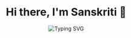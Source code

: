 <h1 align="center">Hi there, I'm Sanskriti 👋</h1>

<p align="center">
  <img src="https://readme-typing-svg.demolab.com?font=Fira+Code&weight=500&duration=4000&pause=1000&color=F718C2&center=true&vCenter=true&width=600&lines=👩‍💻+Aspiring+Software+Engineer;💻+Full-Stack+Developer;⚛️+React+%26+Node.js+%7C+🌐+HTML+%7C+🎨+CSS;🗃️+SQL+%7C+🐙+GitHub+%7C+🔥+Firebase+%7C+🍃+MongoDB;📚+Learning+Spring+Boot+%7C+DevOps;🌱+SSoC+Contributor+2025;🎯+E-Cell+Core+Member+%7C+💡+Event+Organiser;Dream+Big.+Build+Smart.+Stay+Kind.+🌟" alt="Typing SVG" />
</p>




<!--
**Sanskriti10247/Sanskriti10247** is a ✨ _special_ ✨ repository because its `README.md` (this file) appears on your GitHub profile.

Here are some ideas to get you started:

- 🔭 I’m currently working on ...
- 🌱 I’m currently learning ...
- 👯 I’m looking to collaborate on ...
- 🤔 I’m looking for help with ...
- 💬 Ask me about ...
- 📫 How to reach me: ...
- 😄 Pronouns: ...
- ⚡ Fun fact: ...
-->
